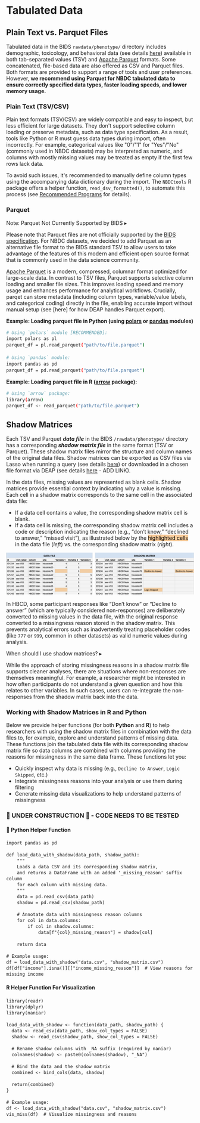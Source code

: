# Tabulated Data

## Plain Text vs. Parquet Files
Tabulated data in the BIDS `rawdata/phenotype/` directory includes demographic, toxicology, and behavioral data (see details [here](../../datacuration/phenotypes.md)) available in both tab-separated values (TSV) and [Apache Parquet](https://parquet.apache.org/) formats. Some concatenated, file-based data are also offered as CSV and Parquet files. Both formats are provided to support a range of tools and user preferences. However, **we recommend using Parquet for NBDC tabulated data to ensure correctly specified data types, faster loading speeds, and lower memory usage.**

### Plain Text (TSV/CSV)
Plain text formats (TSV/CSV) are widely compatible and easy to inspect, but less efficient for large datasets. They don't support selective column loading or preserve metadata, such as data type specification. As a result, tools like Python or R must guess data types during import, often incorrectly. For example, categorical values like "0"/"1" for "Yes"/"No" (commonly used in NBDC datasets) may be interpreted as numeric, and columns with mostly missing values may be treated as empty if the first few rows lack data.

To avoid such issues, it's recommended to manually define column types using the accompanying data dictionary during the import. The `NBDCtools` R package offers a helper function, `read_dsv_formatted()`, to automate this process (see [Recommended Programs](recprograms.md#tabulated-data) for details).

### Parquet
<div id="parquetbids" class="notification-banner" onclick="toggleCollapse(this)">
  <span class="emoji"><i class="fa-regular fa-lightbulb"></i></span>
  <span class="text">Note: Parquet Not Currently Supported by BIDS</span>
  <span class="arrow">▸</span>
</div>
<div class="collapsible-content">
<p>Please note that Parquet files are not officially supported by the <a href="https://bids-specification.readthedocs.io/en/stable/">BIDS specification</a>. For NBDC datasets, we decided to add Parquet as an alternative file format to the BIDS standard TSV to allow users to take advantage of the features of this modern and efficient open source format that is commonly used in the data science community.</p>
</div>

[Apache Parquet](https://parquet.apache.org/documentation/latest/) is a modern, compressed, columnar format optimized for large-scale data. In contrast to TSV files, Parquet supports selective column loading and smaller file sizes. This improves loading speed and memory usage and enhances performance for analytical workflows. Crucially, parqet can store metadata (including column types, variable/value labels, and categorical coding) directly in the file, enabling accurate import without manual setup (see [here] for how DEAP handles Parquet export).


<p style="margin-bottom: 0; padding-bottom: 0;"><b>Example: Loading parquet file in Python (using <a href="https://docs.pola.rs/">polars</a> or <a href="https://pandas.pydata.org/docs/getting_started/index.html">pandas</a> modules)</b></p>

```bash
# Using `polars` module [RECOMMENDED]:
import polars as pl
parquet_df = pl.read_parquet("path/to/file.parquet")

# Using `pandas` module:
import pandas as pd
parquet_df = pd.read_parquet("path/to/file.parquet")
```

<p style="margin-bottom: 0; padding-bottom: 0;"><b>Example: Loading parquet file in R (<a href="https://arrow.apache.org/docs/r/">arrow</a> package):</b></p>

```bash 
# Using `arrow` package:
library(arrow)
parquet_df <- read_parquet("path/to/file.parquet")
```

## Shadow Matrices
Each TSV and Parquet ***data file*** in the BIDS `/rawdata/phenotype/` directory has a corresponding ***shadow matrix file*** in the same format (TSV or Parquet). These shadow matrix files mirror the structure and column names of the original data files. Shadow matrices can be exported as CSV files via Lasso when running a query (see details [here](../lasso.md#step-5-query-the-associated-data)) or downloaded in a chosen file format via DEAP (see details [here]() - ADD LINK).

In the data files, missing values are represented as blank cells. Shadow matrices provide essential context by indicating why a value is missing. Each cell in a shadow matrix corresponds to the same cell in the associated data file:

- If a data cell contains a value, the corresponding shadow matrix cell is blank.
- If a data cell is missing, the corresponding shadow matrix cell includes a code or description indicating the reason (e.g., “don’t know,” “declined to answer,” “missed visit”), as illustrated below by the <mark style="background-color: #f9cb9b; font-weight: normal;">highlighted cells</mark> in the data file (*left*) vs. the corresponding shadow matrix (*right*).

![](../images/shadowmatrix.png)

In HBCD, some participant responses like “Don’t know” or “Decline to answer” (which are typically considered non-responses) are deliberately converted to missing values in the data file, with the original response converted to a missingness reason stored in the shadow matrix. This prevents analytical errors such as inadvertently treating placeholder codes (like `777` or `999`, common in other datasets) as valid numeric values during analysis.

<div id="shadowFYI" class="notification-banner" onclick="toggleCollapse(this)">
  <span class="emoji"><i class="fa-regular fa-lightbulb"></i></span>
  <span class="text">When should I use shadow matrices?</span>
  <span class="arrow">▸</span>
</div>
<div class="collapsible-content">
<p>While the approach of storing missingness reasons in a shadow matrix file supports cleaner analyses, there are situations where non-responses are themselves meaningful. For example, a researcher might be interested in how often participants do not understand a given question and how this relates to other variables. In such cases, users can re-integrate the non-responses from the shadow matrix back into the data.</p>
</div>

### Working with Shadow Matrices in R and Python 
Below we provide helper functions (for both **Python** and **R**) to help researchers with using the shadow matrix files in combination with the data files to, for example, explore and understand patterns of missing data. These functions join the tabulated data file with its corresponding shadow matrix file so data columns are combined with columns providing the reasons for missingness in the same data frame.
These functions let you:

* Quickly inspect why data is missing (e.g., `Decline to Answer`, `Logic Skipped`, etc.)  
* Integrate missingness reasons into your analysis or use them during filtering  
* Generate missing data visualizations to help understand patterns of missingness

### 🚧 UNDER CONSTRUCTION 🚧 - CODE NEEDS TO BE TESTED
#### 🐍 Python Helper Function 
```
import pandas as pd

def load_data_with_shadow(data_path, shadow_path):  
    """  
    Loads a data CSV and its corresponding shadow matrix,  
    and returns a DataFrame with an added '_missing_reason' suffix column  
    for each column with missing data.  
    """  
    data = pd.read_csv(data_path)  
    shadow = pd.read_csv(shadow_path)

    # Annotate data with missingness reason columns  
    for col in data.columns:  
        if col in shadow.columns:  
            data[f"{col}_missing_reason"] = shadow[col]

    return data

# Example usage:  
df = load_data_with_shadow("data.csv", "shadow_matrix.csv")  
df[df["income"].isna()][["income_missing_reason"]]  # View reasons for missing income  
```

#### <i class="fa fa-bar-chart"></i> R Helper Function For Visualization  
```
library(readr)  
library(dplyr)  
library(naniar)

load_data_with_shadow <- function(data_path, shadow_path) {  
  data <- read_csv(data_path, show_col_types = FALSE)  
  shadow <- read_csv(shadow_path, show_col_types = FALSE)

  # Rename shadow columns with _NA suffix (required by naniar)  
  colnames(shadow) <- paste0(colnames(shadow), "_NA")

  # Bind the data and the shadow matrix  
  combined <- bind_cols(data, shadow)

  return(combined)  
}

# Example usage:  
df <- load_data_with_shadow("data.csv", "shadow_matrix.csv")  
vis_miss(df)  # Visualize missingness and reasons  
```
